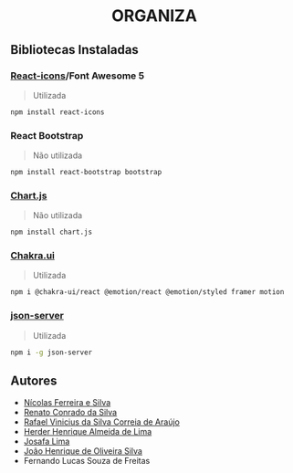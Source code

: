 <h1 align="center">ORGANIZA</h1>

## Bibliotecas Instaladas

### [React-icons](https://react-icons.github.io/react-icons/icons/fa/)/Font Awesome 5

> Utilizada

```bash
npm install react-icons
```

### React Bootstrap

> Não utilizada

```bash
npm install react-bootstrap bootstrap
```

### [Chart.js](https://www.chartjs.org/)

> Não utilizada

```bash
npm install chart.js
```

### [Chakra.ui](https://v2.chakra-ui.com/getting-started/nextjs-pages-guide)

> Utilizada

```bash
npm i @chakra-ui/react @emotion/react @emotion/styled framer motion
```

### [json-server](https://www.npmjs.com/package/json-server)

> Utilizada

```bash
npm i -g json-server
```

## Autores

- [Nícolas Ferreira e Silva](https://github.com/NickSilva71)
- [Renato Conrado da Silva](https://github.com/RenatoConrado)
- [Rafael Vinicius da Silva Correia de Araújo](https://github.com/RafaelViniciusRfv)
- [Herder Henrique Almeida de Lima](https://github.com/Herder7)
- [Josafa Lima](https://github.com/Josafa-Lima)
- [João Henrique de Oliveira Silva](https://github.com/Joaohenrique1704)
- Fernando Lucas Souza de Freitas